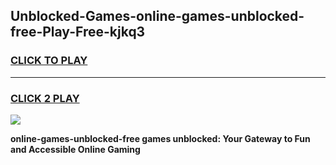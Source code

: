 
## Unblocked-Games-online-games-unblocked-free-Play-Free-kjkq3
<h3>
<a href="https://premium76.site?title=online-games-unblocked-free&ref=18A1">CLICK TO PLAY</a></h3>
<hr>

<h3>
<a href="https://premium76.site?title=online-games-unblocked-free&ref=18A1">CLICK 2 PLAY</a>
  
</h3>

<a href="https://premium76.site?title=online-games-unblocked-free&ref=18A1"><img src="https://clearcache.store/games.png"></a>


**online-games-unblocked-free games unblocked: Your Gateway to Fun and Accessible Online Gaming**

